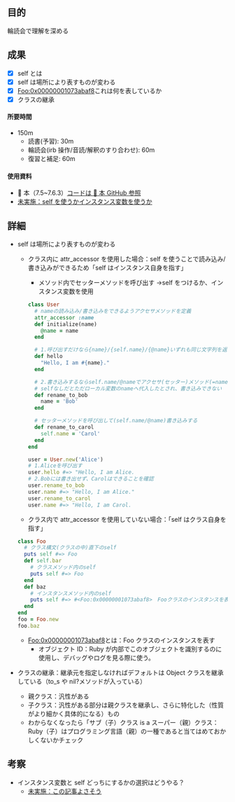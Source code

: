 ## 目的

<!-- 目的(〜を知りたい/〜を実装したい) -->

輪読会で理解を深める

## 成果

<!-- 成果(できたこと/できなかったこと) -->

- [x] self とは
- [x] self は場所により表すものが変わる
- [x] <Foo:0x00000001073abaf8>これは何を表しているか
- [x] クラスの継承

#### 所要時間

- 150m
  - 読書(予習): 30m
  - 輪読会(irb 操作/音読/解釈のすり合わせ): 60m
  - 復習と補足: 60m

#### 使用資料

<!-- 使用資料(教材/書籍/ワークシート/Youtube) -->

- 🍒 本（7.5~7.6.3）[コードは 🍒 本 GitHub 参照](https://github.com/JunichiIto/ruby-book-codes-v2)
- [未実施：self を使うかインスタンス変数を使うか](https://zenn.dev/i635230/articles/831fb1957be700)

## 詳細

<!-- 詳細(キーワード/プロセス//具体例を挙げる/今回の課題解決を今後に繋げられる形で記録) -->

- self は場所により表すものが変わる

  - クラス内に attr_accessor を使用した場合：self を使うことで読み込み/書き込みができるため「self はインスタンス自身を指す」

    - メソッド内でセッターメソッドを呼び出す →self をつけるか、インスタンス変数を使用

    ```ruby
    class User
      # nameの読み込み/書き込みをできるようアクセサメソッドを定義
      attr_accessor :name
      def initialize(name)
        @name = name
      end

      # 1.呼び出すだけなら{name}/{self.name}/{@name}いずれも同じ文字列を返す
      def hello
        "Hello, I am #{name}."
      end

      # 2.書き込みするならself.name/@nameでアクセサ(セッター)メソッド(=name/attr_accessor)を呼び出す必要がある
      # selfなしだとただローカル変数のnameへ代入したとされ、書き込みできない
      def rename_to_bob
        name = 'Bob'
      end

      # セッターメソッドを呼び出して(self.name/@name)書き込みする
      def rename_to_carol
        self.name = 'Carol'
      end
    end

    user = User.new('Alice')
    # 1.Aliceを呼び出す
    user.hello #=> "Hello, I am Alice.
    # 2.Bobには書き出せず、Carolはできることを確認
    user.rename_to_bob
    user.name #=> "Hello, I am Alice."
    user.rename_to_carol
    user.name #=> "Hello, I am Carol.

    ```

  - クラス内で attr_accessor を使用していない場合：「self はクラス自身を指す」

  ```ruby
  class Foo
    # クラス構文(クラスの中)直下のself
    puts self #=> Foo
    def self.bar
      # クラスメソッド内のself
      puts self #=> Foo
    end
    def baz
      # インスタンスメソッド内のself
      puts self #=> #<Foo:0x00000001073abaf8>　Fooクラスのインスタンスを表す
    end
  end
  foo = Foo.new
  foo.baz

  ```

  - <Foo:0x00000001073abaf8>とは：Foo クラスのインスタンスを表す
    - オブジェクト ID：Ruby が内部でこのオブジェクトを識別するのに使用し、デバッグやログを見る際に使う。

- クラスの継承：継承元を指定しなければデフォルトは Object クラスを継承している（to_s や nil?メソッドが入っている）
  - 親クラス：汎性がある
  - 子クラス：汎性がある部分は親クラスを継承し、さらに特化した（性質がより細かく具体的になる）もの
  - わからなくなったら「サブ（子）クラス is a スーパー（親）クラス：Ruby（子）はプログラミング言語（親）の一種であると当てはめておかしくないかチェック

## 考察

<!-- 考察(今後の展望/) -->

- インスタンス変数と self どっちにするかの選択はどうやる？
  - [未実施：この記事よさそう](https://zenn.dev/i635230/articles/831fb1957be700)